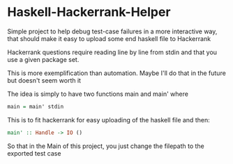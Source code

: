 # Haskell-Hackerrank-Helper
Simple project to help debug test-case failures in a more interactive way, that should make it easy to upload some end haskell file to Hackerrank


Hackerrank questions require reading line by line from stdin and that you use a given package set. 

This is more exemplification than automation. Maybe I'll do that in the future but doesn't seem worth it

The idea is simply to have two functions main and main' where 

```haskell
main = main' stdin
```

This is to fit hackerrank for easy uploading of the haskell file and then:

```haskell
main' :: Handle -> IO ()
```

So that in the Main of this project, you just change the filepath to the exported test case
